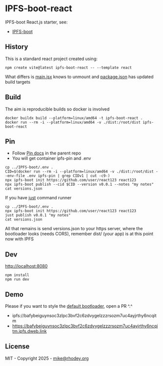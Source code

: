 # IPFS-boot-react
IPFS-boot React.js starter, see:
+ [IPFS-boot](https://github.com/rhodey/IPFS-boot)

## History
This is a standard react project created using:
```
npm create vite@latest ipfs-boot-react -- --template react
```

What differs is [main.jsx](https://github.com/rhodey/IPFS-boot-react/blob/master/src/main.jsx) knows to unmount and [package.json](https://github.com/rhodey/IPFS-boot-react/blob/master/package.json) has updated build targets

## Build
The aim is reproducible builds so docker is involved
```
docker buildx build --platform=linux/amd64 -t ipfs-boot-react .
docker run --rm -i --platform=linux/amd64 -v ./dist:/root/dist ipfs-boot-react
```

## Pin
+ Follow [Pin docs](https://github.com/rhodey/IPFS-boot#pin) in the parent repo
+ You will get container ipfs-pin and .env
```
cp ../IPFS-boot/.env .
CID=$(docker run --rm -i --platform=linux/amd64 -v ./dist:/root/dist --env-file .env ipfs-pin | grep CIDv1 | cut -c9-)
npx ipfs-boot init https://github.com/user/react123 react123
npx ipfs-boot publish --cid $CID --version v0.0.1 --notes "my notes"
cat versions.json
```

If you have [just](https://github.com/casey/just) command runner
```
cp ../IPFS-boot/.env .
npx ipfs-boot init https://github.com/user/react123 react123
just publish v0.0.1 "my notes"
cat versions.json
```

All that remains is send versions.json to your https server, where the bootloader looks (needs CORS), remember dist/ (your app) is at this point now with IPFS

## Dev
[http://localhost:8080](http://localhost:8080/)
```
npm install
npm run dev
```

## Demo
Please if you want to style the [default bootloader](https://github.com/rhodey/IPFS-boot), open a PR ^.^
+ ipfs://bafybeiguynsoc3zlpc3bvf2c6zdvygelzzzrsozm7uc4ayjrthy6ncqitm
+ https://bafybeiguynsoc3zlpc3bvf2c6zdvygelzzzrsozm7uc4ayjrthy6ncqitm.ipfs.dweb.link

## License
MIT - Copyright 2025 - mike@rhodey.org
